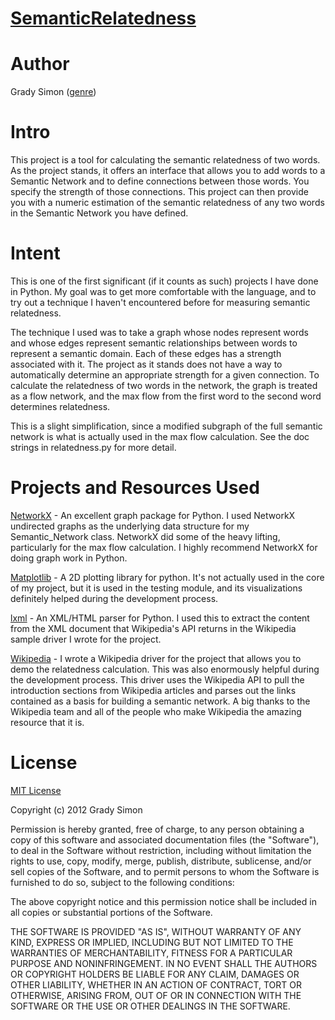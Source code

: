 [SemanticRelatedness](https://github.com/genre/SemanticRelatedness)
=======
# Author
Grady Simon ([genre](https://github.com/genre))

# Intro
This project is a tool for calculating the semantic relatedness of two words. As the project stands, it offers an interface that allows you to add words to a Semantic Network and to define connections between those words. You specify the strength of those connections. This project can then provide you with a numeric estimation of the semantic relatedness of any two words in the Semantic Network you have defined.

# Intent
This is one of the first significant (if it counts as such) projects I have done in Python. My goal was to get more comfortable with the language, and to try out a technique I haven't encountered before for measuring semantic relatedness.

The technique I used was to take a graph whose nodes represent words and whose edges represent semantic relationships between words to represent a semantic domain. Each of these edges has a strength associated with it. The project as it stands does not have a way to automatically determine an appropriate strength for a given connection. To calculate the relatedness of two words in the network, the graph is treated as a flow network, and the max flow from the first word to the second word determines relatedness.

This is a slight simplification, since a modified subgraph of the full semantic network is what is actually used in the max flow calculation. See the doc strings in relatedness.py for more detail.

# Projects and Resources Used

[NetworkX](http://networkx.lanl.gov/index.html) - An excellent graph  package for Python. I used NetworkX undirected graphs as the underlying data structure for my Semantic_Network class. NetworkX did some of the heavy lifting, particularly for the max flow calculation. I highly recommend NetworkX for doing graph work in Python.

[Matplotlib](http://matplotlib.sourceforge.net/) - A 2D plotting library for python. It's not actually used in the core of my project, but it is used in the testing module, and its visualizations definitely helped during the development process.

[lxml](http://lxml.de/) - An XML/HTML parser for Python. I used this to extract the content from the XML document that Wikipedia's API returns in the Wikipedia sample driver I wrote for the project.

[Wikipedia](http://www.wikipedia.org/) - I wrote a Wikipedia driver for the project that allows you to demo the relatedness calculation. This was also enormously helpful during the development process. This driver uses the Wikipedia API to pull the introduction sections from Wikipedia articles and parses out the links contained as a basis for building a semantic network. A big thanks to the Wikipedia team and all of the people who make Wikipedia the amazing resource that it is.

# License

[MIT License](http://opensource.org/licenses/MIT)

Copyright (c) 2012 Grady Simon

Permission is hereby granted, free of charge, to any person obtaining a copy of this software and associated documentation files (the "Software"), to deal in the Software without restriction, including without limitation the rights to use, copy, modify, merge, publish, distribute, sublicense, and/or sell copies of the Software, and to permit persons to whom the Software is furnished to do so, subject to the following conditions:

The above copyright notice and this permission notice shall be included in all copies or substantial portions of the Software.

THE SOFTWARE IS PROVIDED "AS IS", WITHOUT WARRANTY OF ANY KIND, EXPRESS OR IMPLIED, INCLUDING BUT NOT LIMITED TO THE WARRANTIES OF MERCHANTABILITY, FITNESS FOR A PARTICULAR PURPOSE AND NONINFRINGEMENT. IN NO EVENT SHALL THE AUTHORS OR COPYRIGHT HOLDERS BE LIABLE FOR ANY CLAIM, DAMAGES OR OTHER LIABILITY, WHETHER IN AN ACTION OF CONTRACT, TORT OR OTHERWISE, ARISING FROM, OUT OF OR IN CONNECTION WITH THE SOFTWARE OR THE USE OR OTHER DEALINGS IN THE SOFTWARE.
